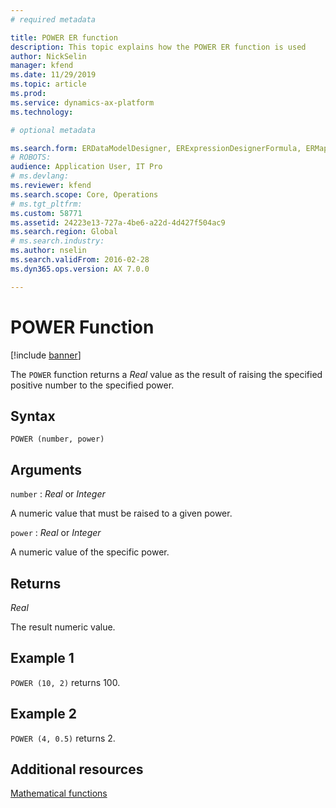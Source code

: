 ```yaml
---
# required metadata

title: POWER ER function
description: This topic explains how the POWER ER function is used
author: NickSelin
manager: kfend
ms.date: 11/29/2019
ms.topic: article
ms.prod: 
ms.service: dynamics-ax-platform
ms.technology: 

# optional metadata

ms.search.form: ERDataModelDesigner, ERExpressionDesignerFormula, ERMappedFormatDesigner, ERModelMappingDesigner
# ROBOTS: 
audience: Application User, IT Pro
# ms.devlang: 
ms.reviewer: kfend
ms.search.scope: Core, Operations
# ms.tgt_pltfrm: 
ms.custom: 58771
ms.assetid: 24223e13-727a-4be6-a22d-4d427f504ac9
ms.search.region: Global
# ms.search.industry: 
ms.author: nselin
ms.search.validFrom: 2016-02-28
ms.dyn365.ops.version: AX 7.0.0

---
```


# <a name="POWER">POWER Function</a>

[!include [banner](../includes/banner.md)]

The `POWER` function returns a *Real* value as the result of raising the specified positive number to the specified power.

## Syntax

```
POWER (number, power)
```

## Arguments

`number` : *Real* or *Integer*

A numeric value that must be raised to a given power.

`power` : *Real* or *Integer*

A numeric value of the specific power.

## Returns

*Real*

The result numeric value.

## Example 1

`POWER (10, 2)` returns 100.

## Example 2

`POWER (4, 0.5)` returns 2.

## Additional resources

[Mathematical functions](er-functions-category-mathematical.md)
